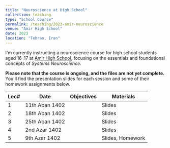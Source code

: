 ```yaml
---
title: "Neuroscience at High School"
collection: teaching
type: "School Course"
permalink: /teaching/2023-amir-neuroscience
venue: "Amir High School"
date: 2023
location: "Tehran, Iran"
---
```


I'm currently instructing a neuroscience course for high school students aged 16-17 at [Amir High School](https://amirschool.com/), focusing on the essentials and foundational concepts of _Systems Neuroscience_.

**Please note that the course is ongoing, and the files are not yet complete.**
You'll find the presentation slides for each session and some of their homework assignments below.



| Lec#  | Date             | Objectives                                                   | Materials        |
| ----- | ---------------- | ------------------------------------------------------------ | ---------------- |
| 1     | 11th Aban 1402   |                                                              | Slides           |
| 2     | 18th Aban 1402   |                                                              | Slides           |
| 3     | 25th Aban 1402   |                                                              | Slides           |
| 4     | 2nd Azar 1402    |                                                              | Slides           |
| 5     | 9th Azar 1402    |                                                              | Slides, Homework |

